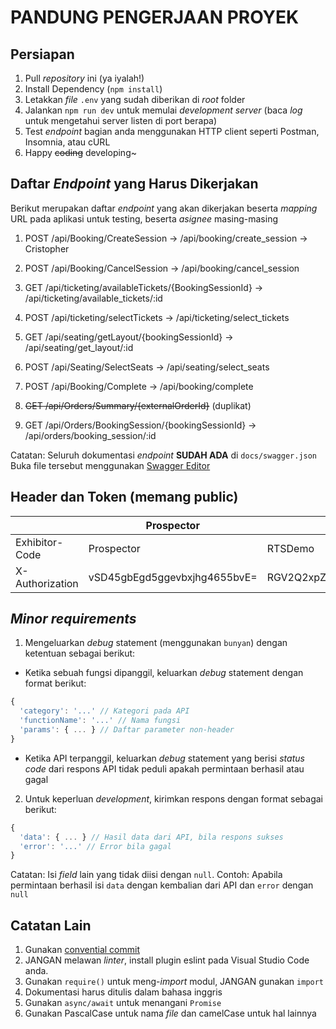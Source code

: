 # PANDUNG PENGERJAAN PROYEK

## Persiapan

1. Pull _repository_ ini (ya iyalah!)
2. Install Dependency (`npm install`)
3. Letakkan _file_ `.env` yang sudah diberikan di _root_ folder
4. Jalankan `npm run dev` untuk memulai _development server_ (baca _log_ untuk mengetahui server listen di port berapa)
5. Test _endpoint_ bagian anda menggunakan HTTP client seperti Postman, Insomnia, atau cURL
6. Happy ~~coding~~ developing~

## Daftar _Endpoint_ yang Harus Dikerjakan

Berikut merupakan daftar _endpoint_ yang akan dikerjakan beserta _mapping_ URL pada aplikasi untuk testing, beserta _asignee_ masing-masing

1. POST /api/Booking/CreateSession -> /api/booking/create_session -> Cristopher

2. POST /api/Booking/CancelSession -> /api/booking/cancel_session

3. GET /api/ticketing/availableTickets/{BookingSessionId} -> /api/ticketing/available_tickets/:id

4. POST /api/ticketing/selectTickets -> /api/ticketing/select_tickets

5. GET /api/seating/getLayout/{bookingSessionId} -> /api/seating/get_layout/:id

6. POST /api/Seating/SelectSeats -> /api/seating/select_seats

7. POST /api/Booking/Complete -> /api/booking/complete

8. ~~GET /api/Orders/Summary/{externalOrderId}~~ (duplikat)

9. GET /api/Orders/BookingSession/{bookingSessionId} -> /api/orders/booking_session/:id

Catatan: Seluruh dokumentasi _endpoint_ __SUDAH ADA__ di `docs/swagger.json`
Buka file tersebut menggunakan [Swagger Editor](https://editor.swagger.io/)

## Header dan Token (memang public)

|                 | Prospector                   | RTSDemo                      | CinemaWest                   | BandBTheathers                   | ShowcaseUS                       |
|-----------------|------------------------------|------------------------------|------------------------------|----------------------------------|----------------------------------|
| Exhibitor-Code  | Prospector                   | RTSDemo                      | CinemaWest                   | BandBTheaters                    | ShowcaseUS                       |
| X-Authorization | vSD45gbEgd5ggevbxjhg4655bvE= | RGV2Q2xpZW50MTpwYSQkdzByZA== | RGV2Q2xpZW50MTpwYSQkdzByZA== | YmJ0aGVhdGVyczpjaW5lbWFzdHVmZg== | c2hvd2Nhc2V1czpjaW5lbWFzdHVmZg== |

## _Minor requirements_

1. Mengeluarkan _debug_ statement (menggunakan `bunyan`) dengan ketentuan sebagai berikut:
  - Ketika sebuah fungsi dipanggil, keluarkan _debug_ statement dengan format berikut:
  ```js
  {
    'category': '...' // Kategori pada API
    'functionName': '...' // Nama fungsi
    'params': { ... } // Daftar parameter non-header
  }
  ```
  - Ketika API terpanggil, keluarkan _debug_ statement yang berisi _status code_ dari respons API tidak peduli apakah permintaan berhasil atau gagal
2. Untuk keperluan _development_, kirimkan respons dengan format sebagai berikut:
  ```js
  {
    'data': { ... } // Hasil data dari API, bila respons sukses
    'error': '...' // Error bila gagal
  }
  ```

  Catatan: Isi _field_ lain yang tidak diisi dengan `null`. Contoh: Apabila permintaan berhasil
  isi `data` dengan kembalian dari API dan `error` dengan `null`

## Catatan Lain

1. Gunakan [convential commit](https://www.conventionalcommits.org/en/v1.0.0/)
2. JANGAN melawan _linter_, install plugin eslint pada Visual Studio Code anda.
3. Gunakan `require()` untuk meng-_import_ modul, JANGAN gunakan `import`
4. Dokumentasi harus ditulis dalam bahasa inggris
5. Gunakan `async/await` untuk menangani `Promise`
6. Gunakan PascalCase untuk nama _file_ dan camelCase untuk hal lainnya
